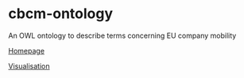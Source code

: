 # cbcm-ontology
An OWL ontology to describe terms concerning EU company mobility

[Homepage](https://maastrichtu-ids.github.io/cbcm-ontology "EU-CBCM Ontology Homepage")

[Visualisation](http://www.visualdataweb.de/webvowl/#iri=https://github.com/MaastrichtU-IDS/cbcm-ontology/blob/master/working_copy/eu-cm-ontology.owl)
